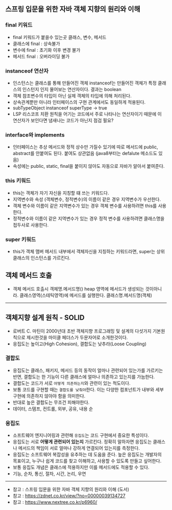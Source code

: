 ## 스프링 입문을 위한 자바 객체 지향의 원리와 이해

### final 키워드
 - final 키워드가 붙을수 있는곳 클래스, 변수, 메서드
 - 클래스에 final : 상속불가
 - 변수에 final : 초기화 이후 변경 불가
 - 메서드 final : 오버라이딩 불가

### instanceof 연산자
 - 인스턴스는 클래스를 통해 만들어진 객체 instanceof는 만들어진 객체가 특정 클래스의 인스턴지 인지 물어보는 연산자이다. 결과는 boolean
 - 객체 참조변수의 타입이 아닌 실제 객체의 타입에 의해 처리된다.
 - 상속관계뿐만 아니라 인터페이스의 구현 관계에서도 동일하게 적용된다.
 - subTypeObject instanceof superType -> true
 - LSP 리스코프 치환 원칙을 어기는 코드에서 주로 나타나는 연산자이기 때문에 이 연산자가 보인다면 냄새나는 코드가 아닌지 점검 필요?

### interface와 implements
 - 인터페이스는 추상 메서드와 정적 상수만 가질수 있기에 따로 메서드에 public, abstract를 안붙여도 된다. 붙여도 상관없음 (java8부터는 defalute 메소드도 있음)
 - 속성에는 public, static, final을 붙이지 않아도 자동으로 자바가 알아서 붙여준다. 

### this 키워드
 - this는 객체가 자기 자신을 지칭할 떄 쓰는 키워드다.
 - 지역변수와 속성 (객체변수, 정적변수)의 이름이 같은 경우 지역변수가 우선한다.
 - 객체 변수와 이름이 같은 지역변수가 있는 경우 객체 변수를 사용하려면 this를 사용한다.
 - 정적변수와 이름이 같은 지역변수가 있는 경우 정적 변수를 사용하려면 클래스명을 접두사로 사용한다.

### super 키워드
 - this가 객체 맴버 메서드 내부에서 객체자신을 지칭하는 키워드라면, super는 상위 클래스의 인스턴스를 가르킨다.


## 객체 메서드 호출
 - 객체 메서드 호출시 객체명.메서드명() heap 영역에 메서드가 생성되는 것이아니라. 클래스영역(스테틱영역)에 메서드를 실행한다. 클래스명.메서드명(객체)

------------------------------
## 객체지향 설계 원칙 - SOLID
 - 로버트 C. 마틴이 2000년대 초반 객체지향 프로그래밍 및 설계의 다섯가지 기본원칙으로 제시한것을 마이클 페더스가 두문자어로 소개한것이다.
 - 응집도는 높이고(High Cohesion), 결합도는 낮추라(Loose Coupling)

### 결합도
- 응집도는 클래스, 패키지, 메서드 등의 동작이 얼마나 관련되어 있는가를 가르키는 반면, 결합도는 한 기능이 다른 클래스에 얼마나 의존하고 있는지를 가늠한다.
- 결합도는 코드가 서로 `어떻게 의존하는지`와 관련이 있는 척도이다.
- 보통 코드를 구현할 때는 `결합도를 낮춰야`한다. 이는 다양한 컴포넌트가 내부와 세부 구현에 의존하지 않아야 함을 의미한다.
- 반대로 높은 결합도는 무조건 피해야한다.
- 데이터, 스탬프, 컨트롤, 외부, 공유, 내용 순

### 응집도
- 소프트웨어 엔지니어링과 관련해 `응집도`는 코드 구현에서 중요한 특성이다.
- 응집도는 서로 **어떻게 관련되어 있는지** 가르킨다. 정확히 말하자면 응집도는 클래스나 메서드의 책임이 서로 얼마나 강하게 연결되어 있는지를 측정한다.
- 응집도는 소프트웨어 복잡성을 유추하는 데 도움을 준다. 높은 응집도는 개발자의 목표이고, 누구나 쉽게 코드를 찾고 이해하고, 사용할 수 있도록 만들고 싶어한다.
- 보통 응집도 개념은 클래스에 적용하지만 이를 메서드에도 적용할 수 있다.
- 기능, 순차, 통신, 절차, 시간, 논리, 우연

-------------------
- 참고 : 스프링 입문을 위한 자바 객체 지향의 원리와 이해 (도서)
- 참고 : https://zdnet.co.kr/view/?no=00000039134727
- 참고 : https://www.nextree.co.kr/p6960/